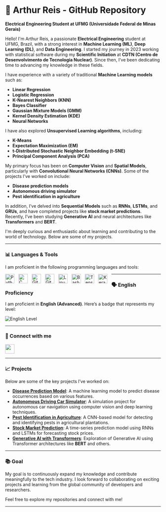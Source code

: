 # 🤖 Arthur Reis - GitHub Repository

**Electrical Engineering Student at UFMG (Universidade Federal de Minas Gerais)**

Hello! I'm Arthur Reis, a passionate **Electrical Engineering** student at UFMG, Brazil, with a strong interest in **Machine Learning (ML)**, **Deep Learning (DL)**, and **Data Engineering**. I started my journey in 2023 working with statistical software during my **Scientific Initiation** at **CDTN (Centro de Desenvolvimento de Tecnologia Nuclear)**. Since then, I’ve been dedicating time to advancing my knowledge in these fields.

I have experience with a variety of traditional **Machine Learning models** such as:
- **Linear Regression**
- **Logistic Regression**
- **K-Nearest Neighbors (KNN)**
- **Bayes Classifier**
- **Gaussian Mixture Models (GMM)**
- **Kernel Density Estimation (KDE)**
- **Neural Networks**

I have also explored **Unsupervised Learning algorithms**, including:
- **K-Means**
- **Expectation Maximization (EM)**
- **t-Distributed Stochastic Neighbor Embedding (t-SNE)**
- **Principal Component Analysis (PCA)**

My primary focus has been on **Computer Vision** and **Spatial Models**, particularly with **Convolutional Neural Networks (CNNs)**. Some of the projects I’ve worked on include:
- **Disease prediction models**
- **Autonomous driving simulator**
- **Pest identification in agriculture**

In addition, I’ve delved into **Sequential Models** such as **RNNs**, **LSTMs**, and **GRUs**, and have completed projects like **stock market predictions**. Recently, I’ve been studying **Generative AI** and neural architectures like **Transformers** and **BERT**.

I'm deeply curious and enthusiastic about learning and contributing to the world of technology. Below are some of my projects.

---

### 📊 Languages & Tools

I am proficient in the following programming languages and tools:

<img align="left" alt="Python" width="30px" style="padding-right:10px;" src="https://cdn.jsdelivr.net/gh/devicons/devicon/icons/python/python-plain.svg" />
<img align="left" alt="C" width="30px" style="padding-right:10px;" src="https://cdn.jsdelivr.net/gh/devicons/devicon/icons/c/c-original.svg" />
<img align="left" alt="Git" width="30px" style="padding-right:10px;" src="https://cdn.jsdelivr.net/gh/devicons/devicon/icons/git/git-original-wordmark.svg" />
<img align="left" alt="GitHub" width="30px" style="padding-right:10px;" src="https://cdn.jsdelivr.net/gh/devicons/devicon/icons/github/github-original-wordmark.svg" />
<img align="left" alt="Linux" width="30px" style="padding-right:10px;" src="https://cdn.jsdelivr.net/gh/devicons/devicon/icons/linux/linux-original.svg" />
<img align="left" alt="Bash" width="30px" style="padding-right:10px;" src="https://cdn.jsdelivr.net/gh/devicons/devicon/icons/bash/bash-plain.svg" />
<img align="left" alt="TensorFlow" width="30px" style="padding-right:10px;" src="https://cdn.jsdelivr.net/gh/devicons/devicon/icons/tensorflow/tensorflow-original.svg" />
<img align="left" alt="Keras" width="30px" style="padding-right:10px;" src="https://cdn.jsdelivr.net/gh/devicons/devicon/icons/keras/keras-original.svg" />

---

### 🗣️ English Proficiency
I am proficient in **English (Advanced)**. Here’s a badge that represents my level:

![English Level](https://img.shields.io/badge/English-Advanced-green)


---

### 🔗 Connect with me

<a href="https://www.linkedin.com/in/arthur-reis-0b64b8241/">
  <img src="https://cdn.jsdelivr.net/gh/devicons/devicon/icons/linkedin/linkedin-original.svg" width="30" height="30"/>
</a>

---

### 📈 Projects
Below are some of the key projects I’ve worked on:

- **[Disease Prediction Model](#)**: A machine learning model to predict disease occurrences based on various features.
- **[Autonomous Driving Car Simulator](#)**: A simulation project for autonomous car navigation using computer vision and deep learning techniques.
- **[Pest Identification in Agriculture](#)**: A CNN-based model for detecting and identifying pests in agricultural plantations.
- **[Stock Market Prediction](#)**: A time-series prediction model using RNNs and LSTMs for forecasting stock prices.
- **[Generative AI with Transformers](#)**: Exploration of Generative AI using Transformer architectures like **BERT** and others.

---

### 📚 Goal
My goal is to continuously expand my knowledge and contribute meaningfully to the tech industry. I look forward to collaborating on exciting projects and learning from the global community of developers and researchers.

Feel free to explore my repositories and connect with me!

---
